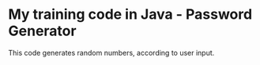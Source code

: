 # My training code in Java - Password Generator 
This code generates random numbers, according to user input.
